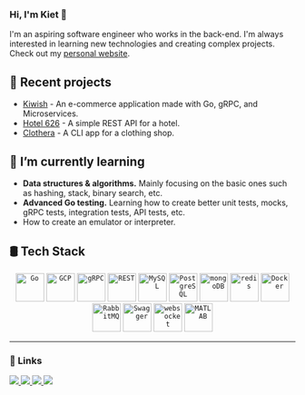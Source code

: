 ### Hi, I'm Kiet 👋

I'm an aspiring software engineer who works in the back-end. I'm always interested in learning new technologies and creating complex projects. Check out my [personal website](https://kiet.blog).


## 🔭 Recent projects

- [Kiwish](https://github.com/arvisy/kiwish) - An e-commerce application made with Go, gRPC, and Microservices.
- [Hotel 626](https://github.com/kietpa/hotel-626) - A simple REST API for a hotel.
- [Clothera](https://github.com/kietpa/clothera) - A CLI app for a clothing shop.

## 🌱 I’m currently learning

- **Data structures & algorithms.** Mainly focusing on the basic ones such as hashing, stack, binary search, etc. 
- **Advanced Go testing.** Learning how to create better unit tests, mocks, gRPC tests, integration tests, API tests, etc. 
- How to create an emulator or interpreter.

## 🛢️ Tech Stack

<div align="center">
	<code><img width="50" src="https://user-images.githubusercontent.com/25181517/192149581-88194d20-1a37-4be8-8801-5dc0017ffbbe.png" alt="Go" title="Go"/></code>
	<code><img width="50" src="https://user-images.githubusercontent.com/25181517/183911547-990692bc-8411-4878-99a0-43506cdb69cf.png" alt="GCP" title="GCP"/></code>
	<code><img width="50" src="https://user-images.githubusercontent.com/25181517/192107855-e669c777-9172-49c5-b7e0-404e29df0fee.png" alt="gRPC" title="gRPC"/></code>
	<code><img width="50" src="https://user-images.githubusercontent.com/25181517/192107858-fe19f043-c502-4009-8c47-476fc89718ad.png" alt="REST" title="REST"/></code>
	<code><img width="50" src="https://user-images.githubusercontent.com/25181517/183896128-ec99105a-ec1a-4d85-b08b-1aa1620b2046.png" alt="MySQL" title="MySQL"/></code>
	<code><img width="50" src="https://user-images.githubusercontent.com/25181517/117208740-bfb78400-adf5-11eb-97bb-09072b6bedfc.png" alt="PostgreSQL" title="PostgreSQL"/></code>
	<code><img width="50" src="https://user-images.githubusercontent.com/25181517/182884177-d48a8579-2cd0-447a-b9a6-ffc7cb02560e.png" alt="mongoDB" title="mongoDB"/></code>
	<code><img width="50" src="https://user-images.githubusercontent.com/25181517/182884894-d3fa6ee0-f2b4-4960-9961-64740f533f2a.png" alt="redis" title="redis"/></code>
	<code><img width="50" src="https://user-images.githubusercontent.com/25181517/117207330-263ba280-adf4-11eb-9b97-0ac5b40bc3be.png" alt="Docker" title="Docker"/></code>
	<code><img width="50" src="https://github.com/marwin1991/profile-technology-icons/assets/136815194/50342602-8025-4030-b492-550f2eaa4073" alt="RabbitMQ" title="RabbitMQ"/></code>
	<code><img width="50" src="https://user-images.githubusercontent.com/25181517/186711335-a3729606-5a78-4496-9a36-06efcc74f800.png" alt="Swagger" title="Swagger"/></code>
	<code><img width="50" src="https://user-images.githubusercontent.com/25181517/187070862-03888f18-2e63-4332-95fb-3ba4f2708e59.png" alt="websocket" title="websocket"/></code>
	<code><img width="50" src="https://user-images.githubusercontent.com/25181517/192106593-610ee31c-995e-4f24-b8e1-0f18eead6fae.png" alt="MATLAB" title="MATLAB"/></code>
</div>

---

### 🔗 Links
<a href="https://www.linkedin.com/in/kiet-asmara/">
    <img src="https://img.shields.io/badge/linkedin-%230077B5.svg?style=for-the-badge&logo=linkedin&logoColor=white">
</a>
<a href="https://www.codewars.com/users/kietpa">
    <img src="https://img.shields.io/badge/Codewars-B1361E?style=for-the-badge&logo=codewars&logoColor=grey">
</a>
<a href="https://leetcode.com/kipas/">
    <img src="https://img.shields.io/badge/LeetCode-000000?style=for-the-badge&logo=LeetCode&logoColor=#d16c06">
</a>
<a href="https://www.hackerrank.com/profile/kiet123pascal">
    <img src="https://img.shields.io/badge/-Hackerrank-2EC866?style=for-the-badge&logo=HackerRank&logoColor=white">
</a>
